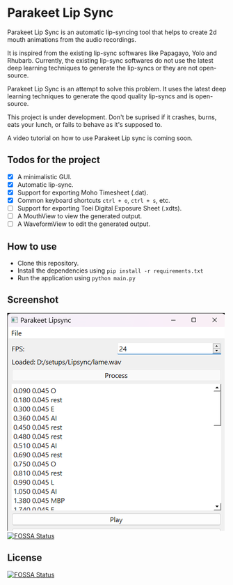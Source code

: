 # Parakeet Lip Sync

Parakeet Lip Sync is an automatic lip-syncing tool that helps to create 2d mouth animations from the audio recordings.  

It is inspired from the existing lip-sync softwares like Papagayo, Yolo and Rhubarb. Currently, the existing lip-sync softwares do not use the latest deep learning techniques to generate the lip-syncs or they are not open-source.

Parakeet Lip Sync is an attempt to solve this problem. It uses the latest deep learning techniques to generate the qood quality lip-syncs and is open-source.

This project is under development. Don't be suprised if it crashes, burns, eats your lunch, or fails to behave as it's supposed to.

A video tutorial on how to use Parakeet Lip sync is coming soon.

## Todos for the project

- [x] A minimalistic GUI.
- [x] Automatic lip-sync.
- [x] Support for exporting Moho Timesheet (.dat).
- [x] Common keyboard shortcuts `ctrl + o`, `ctrl + s`, etc.
- [ ] Support for exporting Toei Digital Exposure Sheet (.xdts).
- [ ] A MouthView to view the generated output.
- [ ] A WaveformView to edit the generated output.

## How to use

- Clone this repository.
- Install the dependencies using `pip install -r requirements.txt`
- Run the application using `python main.py`

## Screenshot

![Screentshot](resources/screenshot.png)
[![FOSSA Status](https://app.fossa.com/api/projects/git%2Bgithub.com%2Fhnhparitosh%2FParakeetLipSync.svg?type=shield)](https://app.fossa.com/projects/git%2Bgithub.com%2Fhnhparitosh%2FParakeetLipSync?ref=badge_shield)


## License
[![FOSSA Status](https://app.fossa.com/api/projects/git%2Bgithub.com%2Fhnhparitosh%2FParakeetLipSync.svg?type=large)](https://app.fossa.com/projects/git%2Bgithub.com%2Fhnhparitosh%2FParakeetLipSync?ref=badge_large)